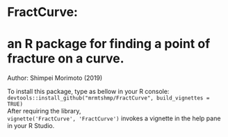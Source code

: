 # FractCurve: 
an R package for finding a point of fracture on a curve.
=======
Author: Shimpei Morimoto (2019)

To install this package, type as bellow in your R console:<br />
`devtools::install_github("mrmtshmp/FractCurve", build_vignettes = TRUE)`<br />
 After requiring the library, <br />
`vignette('FractCurve', 'FractCurve')`
 invokes a vignette in the help pane in your R Studio. 
>>>>>>>
